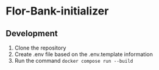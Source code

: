 # Flor-Bank-initializer


## Development
1. Clone the repository
2. Create .env file based on the .env.template information
3. Run the command `docker compose run --build`
